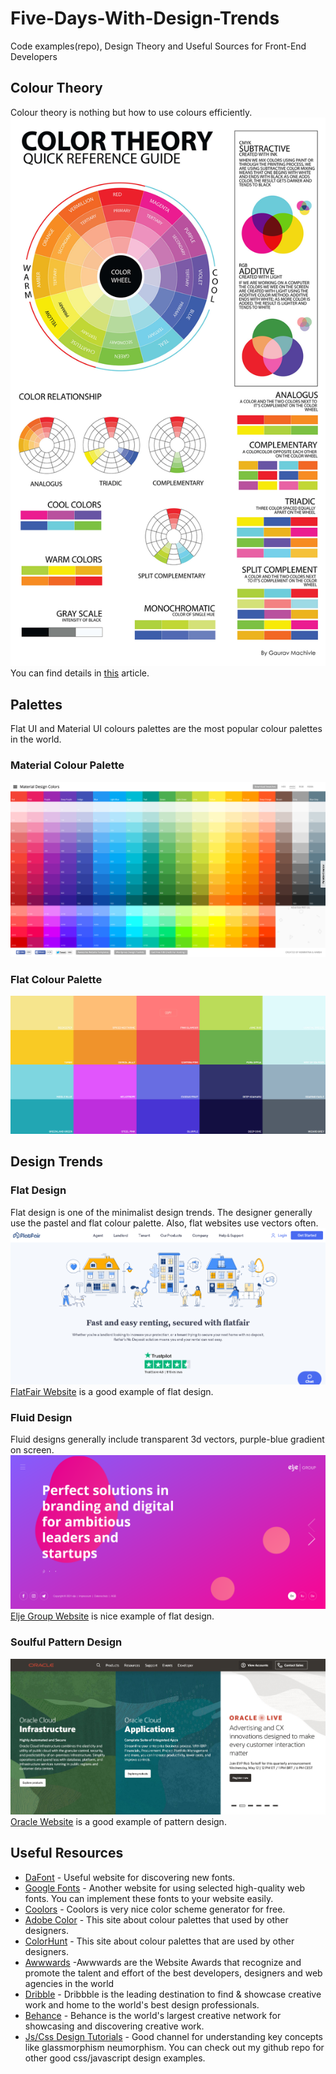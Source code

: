 # Five-Days-With-Design-Trends
Code examples(repo), Design Theory and Useful Sources for Front-End Developers

## Colour Theory ##
Colour theory is nothing but how to use colours efficiently.
![alt text](https://raw.githubusercontent.com/fatay/Five-Days-With-Design-Trends/main/Day5%20-%20Design%20Trends%20%26%20Palettes/gaurav%20machivle.jpg)
You can find details in [this](https://medium.com/gravitdesigner/an-easy-approach-to-color-theory-and-graphic-design-8b9287c95e42) article.

## Palettes ##
Flat UI and Material UI colours palettes are the most popular colour palettes in the world.
### Material Colour Palette ###
![alt text](https://raw.githubusercontent.com/fatay/Five-Days-With-Design-Trends/main/Day5%20-%20Design%20Trends%20%26%20Palettes/MaterialUI.png)
### Flat Colour Palette ###
![alt text](https://github.com/fatay/Five-Days-With-Design-Trends/blob/main/Day5%20-%20Design%20Trends%20%26%20Palettes/FlatUI.jpg)

## Design Trends ##
### Flat Design ###
Flat design is one of the minimalist design trends. The designer generally use the pastel and flat colour palette. Also, flat websites use vectors often. 
![alt text](https://raw.githubusercontent.com/fatay/Five-Days-With-Design-Trends/main/Day5%20-%20Design%20Trends%20%26%20Palettes/FlatFair.png)
[FlatFair Website](https://flatfair.co.uk/) is a good example of flat design.

### Fluid Design ###
Fluid designs generally include transparent 3d vectors, purple-blue gradient on screen.
![alt text](https://raw.githubusercontent.com/fatay/Five-Days-With-Design-Trends/main/Day5%20-%20Design%20Trends%20%26%20Palettes/Elje%20Group.png)
[Elje Group Website](https://elje-group.com/) is nice example of flat design.

### Soulful Pattern Design ###
![alt text](https://raw.githubusercontent.com/fatay/Five-Days-With-Design-Trends/main/Day5%20-%20Design%20Trends%20%26%20Palettes/ORACLE.png)
[Oracle Website](https://oracle.com) is a good example of pattern design.

## Useful Resources ##
* [DaFont](https://www.dafont.com/) - Useful website for discovering new fonts.
* [Google Fonts](https://fonts.google.com/) - Another website for using selected high-quality web fonts. You can implement these fonts to your website easily.
* [Coolors](https://coolors.co/) - Coolors is very nice color scheme generator for free.
* [Adobe Color](https://color.adobe.com/) - This site about colour palettes that used by other designers.
* [ColorHunt]() - This site about colour palettes that are used by other designers.
* [Awwwards](https://www.awwwards.com/) -Awwwards are the Website Awards that recognize and promote the talent and effort of the best developers, designers and web agencies in the world
* [Dribble](https://dribbble.com/) - Dribbble is the leading destination to find & showcase creative work and home to the world's best design professionals.
* [Behance](https://www.behance.net/) - Behance is the world's largest creative network for showcasing and discovering creative work.
* [Js/Css Design Tutorials](https://www.youtube.com/channel/UCbwXnUipZsLfUckBPsC7Jog) - Good channel for understanding key concepts like glassmorphism neumorphism.
You can check out my github repo for other good css/javascript design examples.

